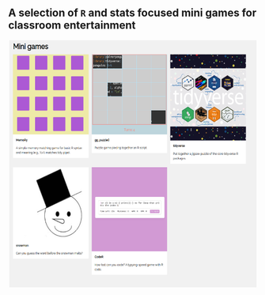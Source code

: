 ## A selection of `R` and stats focused mini games for classroom entertainment


<a href="https://statbiscuit.github.io/mini_games/"><p align="center"><img src="https://github.com/statbiscuit/mini_games/blob/main/img/games.png?raw=true" width="500" height="500" /></p></a>